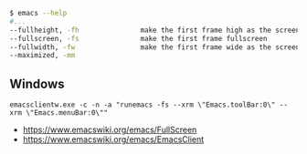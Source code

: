 ```bash
$ emacs --help
#...
--fullheight, -fh               make the first frame high as the screen
--fullscreen, -fs               make the first frame fullscreen
--fullwidth, -fw                make the first frame wide as the screen
--maximized, -mm  
```

## Windows

`emacsclientw.exe -c -n -a "runemacs -fs --xrm \"Emacs.toolBar:0\" --xrm \"Emacs.menuBar:0\""`

- https://www.emacswiki.org/emacs/FullScreen
- https://www.emacswiki.org/emacs/EmacsClient